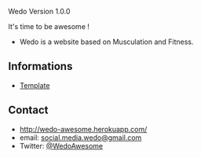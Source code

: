 Wedo Version 1.0.0

It's time to be awesome !

* Wedo is a website based on Musculation and Fitness. 

## Informations
* [Template](https://github.com/WedoAwesome/src/blob/master/Readme.template.md)


## Contact

* http://wedo-awesome.herokuapp.com/
* email: social.media.wedo@gmail.com
* Twitter: [@WedoAwesome](https://twitter.com/WedoAwesome "WedoAwesome on twitter")
